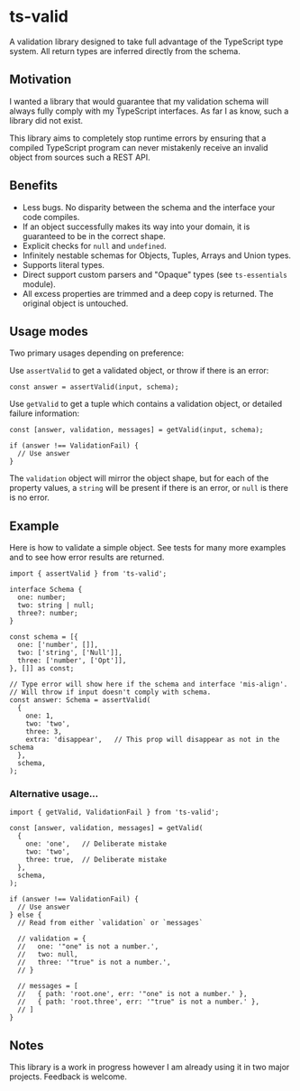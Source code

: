 # ts-valid

A validation library designed to take full advantage of the TypeScript type system. All return types are inferred directly from the schema.

## Motivation

I wanted a library that would guarantee that my validation schema will always fully comply with my TypeScript interfaces. As far I as know, such a library did not exist.

This library aims to completely stop runtime errors by ensuring that a compiled TypeScript program can never mistakenly receive an invalid object from sources such a REST API.

## Benefits

- Less bugs. No disparity between the schema and the interface your code compiles.
- If an object successfully makes its way into your domain, it is guaranteed to be in the correct shape.
- Explicit checks for `null` and `undefined`.
- Infinitely nestable schemas for Objects, Tuples, Arrays and Union types.
- Supports literal types.
- Direct support custom parsers and "Opaque" types (see `ts-essentials` module).
- All excess properties are trimmed and a deep copy is returned. The original object is untouched.

## Usage modes

Two primary usages depending on preference:

Use `assertValid` to get a validated object, or throw if there is an error:

    const answer = assertValid(input, schema);

Use `getValid` to get a tuple which contains a validation object, or detailed failure information:

    const [answer, validation, messages] = getValid(input, schema);

    if (answer !== ValidationFail) {
      // Use answer
    }

The `validation` object will mirror the object shape, but for each of the property values, a `string` will be present if there is an error, or `null` is there is no error. 

## Example

Here is how to validate a simple object. See tests for many more examples and to see how error results are returned.

    import { assertValid } from 'ts-valid';

    interface Schema {
      one: number;
      two: string | null;
      three?: number;
    }

    const schema = [{
      one: ['number', []],
      two: ['string', ['Null']],
      three: ['number', ['Opt']],
    }, []] as const;

    // Type error will show here if the schema and interface 'mis-align'.
    // Will throw if input doesn't comply with schema.
    const answer: Schema = assertValid(
      {
        one: 1,
        two: 'two',
        three: 3,
        extra: 'disappear',   // This prop will disappear as not in the schema
      },
      schema,
    );

### Alternative usage...

    import { getValid, ValidationFail } from 'ts-valid';

    const [answer, validation, messages] = getValid(
      {
        one: 'one',   // Deliberate mistake
        two: 'two',
        three: true,  // Deliberate mistake
      },
      schema,
    );

    if (answer !== ValidationFail) {
      // Use answer
    } else {
      // Read from either `validation` or `messages`

      // validation = { 
      //   one: '"one" is not a number.',
      //   two: null,
      //   three: '"true" is not a number.',
      // }

      // messages = [ 
      //   { path: 'root.one', err: '"one" is not a number.' },
      //   { path: 'root.three', err: '"true" is not a number.' },
      // ]
    }

## Notes

This library is a work in progress however I am already using it in two major projects. Feedback is welcome.
